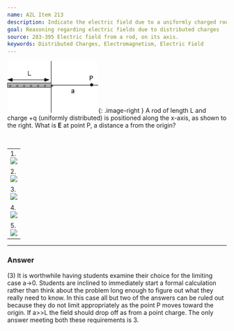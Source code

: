 ```yaml
---
name: A2L Item 213
description: Indicate the electric field due to a uniformly charged rod at a point along its axis some distance from its end.
goal: Reasoning regarding electric fields due to distributed charges
source: 283-395 Electric field from a rod, on its axis.
keywords: Distributed Charges, Electromagnetism, Electric Field
---
```


![Item213_fig1.gif](../images/Item213_fig1.gif){: .image-right } A rod of length L and charge +q
(uniformly distributed) is positioned along the x-axis, as shown to the
right.  What is <b>E</b> at point P, a distance a from the origin?

<br clear=all>

<table cellpadding=2 border=0> <tr><td>1. <div class="img-left"><img
src="/files/Item213_fig2.gif" /></div>
</td></tr> <tr><td>2. <div class="img-left"><img
src="/files/Item213_fig3.gif" /></div>
</td></tr> <tr><td>3. <div class="img-left"><img
src="/files/Item213_fig4.gif" /></div>
</td></tr> <tr><td>4. <div class="img-left"><img
src="/files/Item213_fig5.gif" /></div>
</td></tr> <tr><td>5. <div class="img-left"><img
src="/files/Item213_fig6.gif" /></div>
</td></tr> </table>

<hr/>

### Answer

(3) It is worthwhile having students examine their choice for the
limiting case a->0. Students are inclined to immediately start a formal
calculation rather than think about the problem long enough to figure
out what they really need to know. In this case all but two of the
answers can be ruled out because they do not limit appropriately as the
point P moves toward the origin. If a>>L the field should drop off as
from a point charge. The only answer meeting both these requirements is
3. 
